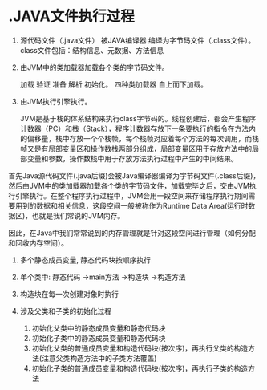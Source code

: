 # .JAVA文件执行过程

1. 源代码文件（.java文件） 被JAVA编译器 编译为字节码文件（.class文件）。
   class文件包括：结构信息、元数据、方法信息
2. 由JVM中的类加载器加载各个类的字节码文件。

   加载 验证 准备 解析 初始化。 四种类加载器 自上而下加载。

3. 由JVM执行引擎执行。

   JVM是基于栈的体系结构来执行class字节码的。线程创建后，都会产生程序计数器（PC）和栈（Stack），程序计数器存放下一条要执行的指令在方法内的偏移量，栈中存放一个个栈帧，每个栈帧对应着每个方法的每次调用，而栈帧又是有局部变量区和操作数栈两部分组成，局部变量区用于存放方法中的局部变量和参数，操作数栈中用于存放方法执行过程中产生的中间结果。

首先Java源代码文件\(.java后缀\)会被Java编译器编译为字节码文件\(.class后缀\)，然后由JVM中的类加载器加载各个类的字节码文件，加载完毕之后，交由JVM执行引擎执行。在整个程序执行过程中，JVM会用一段空间来存储程序执行期间需要用到的数据和相关信息，这段空间一般被称作为Runtime Data Area\(运行时数据区\)，也就是我们常说的JVM内存。

因此，在Java中我们常常说到的内存管理就是针对这段空间进行管理（如何分配和回收内存空间）。

1. 多个静态成员变量, 静态代码块按顺序执行

2. 单个类中: 静态代码 -&gt;main方法 -&gt;构造块 -&gt;构造方法

3. 构造块在每一次创建对象时执行

4. 涉及父类和子类的初始化过程  
   1. 初始化父类中的静态成员变量和静态代码块  
   2. 初始化子类中的静态成员变量和静态代码块  
   3. 初始化父类的普通成员变量和构造代码块\(按次序\)，再执行父类的构造方法\(注意父类构造方法中的子类方法覆盖\)  
   4. 初始化子类的普通成员变量和构造代码块\(按次序\)，再执行子类的构造方法



